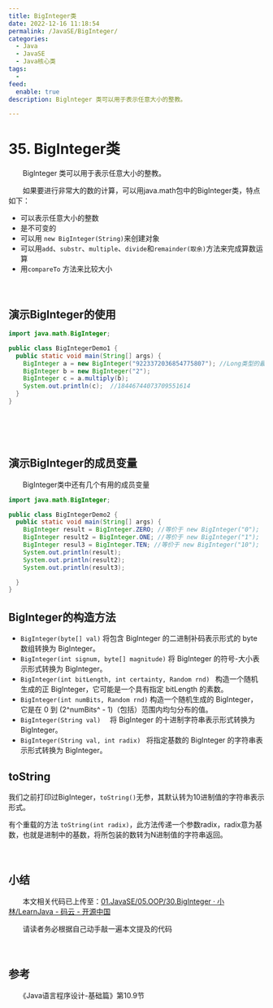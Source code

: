 ```yaml
---
title: BigInteger类
date: 2022-12-16 11:18:54
permalink: /JavaSE/BigInteger/
categories:
  - Java
  - JavaSE
  - Java核心类
tags:
  - 
feed:
  enable: true
description: Biglnteger 类可以用于表示任意大小的整教。

---
```


# 35. BigInteger类

　　Biglnteger 类可以用于表示任意大小的整教。

<!-- more -->

　　如果要进行非常大的数的计算，可以用java.math包中的BigInteger类，特点如下：

* 可以表示任意大小的整数
* 是不可变的
* 可以用 `new BigInteger(String)`来创建对象
* 可以用`add`、`substr`、`multiple`、`divide`和`remainder(取余)`方法来完成算数运算
* 用`compareTo` 方法来比较大小

　　‍

## 演示BigInteger的使用

```java
import java.math.BigInteger;

public class BigIntegerDemo1 {
  public static void main(String[] args) {
    BigInteger a = new BigInteger("9223372036854775807"); //Long类型的最大整数
    BigInteger b = new BigInteger("2");
    BigInteger c = a.multiply(b);
    System.out.println(c);  //18446744073709551614
  }
}
```

　　‍

　　‍

## 演示BigInteger的成员变量

　　BigInteger类中还有几个有用的成员变量

```java
import java.math.BigInteger;

public class BigIntegerDemo2 {
  public static void main(String[] args) {
    BigInteger result = BigInteger.ZERO; //等价于 new BigInteger("0");
    BigInteger result2 = BigInteger.ONE; //等价于 new BigInteger("1");
    BigInteger resul3 = BigInteger.TEN; //等价于 new BigInteger("10");
    System.out.println(result);
    System.out.println(result2);
    System.out.println(result3);

  }
}
```

## BigInteger的构造方法


* `BigInteger(byte[] val)`   将包含 BigInteger 的二进制补码表示形式的 byte 数组转换为 BigInteger。
* `BigInteger(int signum, byte[] magnitude)`  将 BigInteger 的符号-大小表示形式转换为 BigInteger。
* `BigInteger(int bitLength, int certainty, Random rnd) ` 构造一个随机生成的正 BigInteger，它可能是一个具有指定 bitLength 的素数。
* `BigInteger(int numBits, Random rnd)`  构造一个随机生成的 BigInteger，它是在 0 到 (2^numBits^ - 1)（包括）范围内均匀分布的值。
* `BigInteger(String val)  `  将 BigInteger 的十进制字符串表示形式转换为 BigInteger。
* `BigInteger(String val, int radix) ` 将指定基数的 BigInteger 的字符串表示形式转换为 BigInteger。


## toString

我们之前打印过BigInteger，`toString()`无参，其默认转为10进制值的字符串表示形式。

有个重载的方法 `toString(int radix)`，此方法传递一个参数radix，radix意为基数，也就是进制中的基数，将所包装的数转为N进制值的字符串返回。

　　‍

## 小结

　　本文相关代码已上传至：[01.JavaSE/05.OOP/30.BigInteger · 小林/LearnJava - 码云 - 开源中国](https://gitee.com/peterjxl/LearnJava/tree/master/01.JavaSE/05.OOP/30.BigInteger)

　　请读者务必根据自己动手敲一遍本文提及的代码

　　‍

## 参考

　　《Java语言程序设计-基础篇》第10.9节
